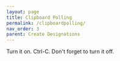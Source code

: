```yaml
---
layout: page
title: Clipboard Polling
permalink: /clipboardpolling/
nav_order: 3
parent: Create Designations
---
```


Turn it on.  Ctrl-C.  Don't forget to turn it off.